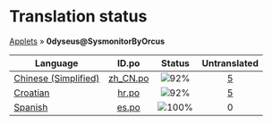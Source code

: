# Translation status
[Applets](../../README.md) &#187; **0dyseus@SysmonitorByOrcus**

Language | ID.po | Status | Untranslated
---------|:--:|:------:|:-----------:
[Chinese (Simplified)](../../language-status/zh_CN.md) | [zh_CN.po](po/zh_CN.po) | ![92%](http://progressed.io/bar/92) | [5](untranslated-po/zh_CN.po)
[Croatian](../../language-status/hr.md) | [hr.po](po/hr.po) | ![92%](http://progressed.io/bar/92) | [5](untranslated-po/hr.po)
[Spanish](../../language-status/es.md) | [es.po](po/es.po) | ![100%](http://progressed.io/bar/100) | 0
